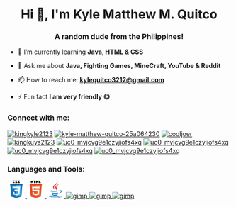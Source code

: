 <h1 align="center">Hi 👋, I'm Kyle Matthew M. Quitco</h1>
<h3 align="center">A random dude from the Philippines!</h3>

- 🌱 I’m currently learning **Java, HTML & CSS**

- 💬 Ask me about **Java, Fighting Games, MineCraft, YouTube & Reddit**

- 📫 How to reach me: **kylequitco3212@gmail.com**

- ⚡ Fun fact **I am very friendly 😋**

<h3 align="left">Connect with me:</h3>
<p align="left">
<a href="https://twitter.com/kingkyle2123" target="blank"><img align="center" src="https://freelogopng.com/images/all_img/1690643777twitter-x%20logo-png-white.png" alt="kingkyle2123" height="30" width="40" /></a>
<a href="https://linkedin.com/in/kyle-matthew-quitco-25a064230" target="blank"><img align="center" src="https://raw.githubusercontent.com/rahuldkjain/github-profile-readme-generator/master/src/images/icons/Social/linked-in-alt.svg" alt="kyle-matthew-quitco-25a064230" height="30" width="40" /></a>
<a href="https://fb.com/cooljoer" target="blank"><img align="center" src="https://raw.githubusercontent.com/rahuldkjain/github-profile-readme-generator/master/src/images/icons/Social/facebook.svg" alt="cooljoer" height="30" width="40" /></a>
<a href="https://instagram.com/kingkuys2123" target="blank"><img align="center" src="https://raw.githubusercontent.com/rahuldkjain/github-profile-readme-generator/master/src/images/icons/Social/instagram.svg" alt="kingkuys2123" height="30" width="40" /></a>
<a href="https://www.youtube.com/c/uc0_mvjcvg9e1czyjiofs4xq" target="blank"><img align="center" src="https://raw.githubusercontent.com/rahuldkjain/github-profile-readme-generator/master/src/images/icons/Social/youtube.svg" alt="uc0_mvjcvg9e1czyjiofs4xq" height="30" width="40" /></a>
<a href="https://www.tiktok.com/@kingkuys2123?lang=en" target="blank"><img align="center" src="https://static-00.iconduck.com/assets.00/tik-tok-icon-1024x1024-zwq641op.png" alt="uc0_mvjcvg9e1czyjiofs4xq" height="40" width="40" /></a>
<a href="https://www.reddit.com/user/KingKuys2123" target="blank"><img align="center" src="https://www.iconpacks.net/icons/2/free-reddit-logo-icon-2436-thumb.png" alt="uc0_mvjcvg9e1czyjiofs4xq" height="40" width="40" /></a>
<a href="https://www.twitch.tv/kingkuys2123" target="blank"><img align="center" src="https://cdn-icons-png.flaticon.com/512/5968/5968819.png" alt="uc0_mvjcvg9e1czyjiofs4xq" height="40" width="40" /></a>
</p>

<h3 align="left">Languages and Tools:</h3>
<p align="left"> <a href="https://www.w3schools.com/css/" target="_blank" rel="noreferrer"> <img src="https://raw.githubusercontent.com/devicons/devicon/master/icons/css3/css3-original-wordmark.svg" alt="css3" width="40" height="40"/> </a> <a href="https://www.w3.org/html/" target="_blank" rel="noreferrer"> <img src="https://raw.githubusercontent.com/devicons/devicon/master/icons/html5/html5-original-wordmark.svg" alt="html5" width="40" height="40"/> </a> <a href="https://www.java.com" target="_blank" rel="noreferrer"> <img src="https://raw.githubusercontent.com/devicons/devicon/master/icons/java/java-original.svg" alt="java" width="40" height="40"/> </a> <a href="https://www.gimp.org/" target="_blank" rel="noreferrer"> <img src="https://upload.wikimedia.org/wikipedia/commons/thumb/4/45/The_GIMP_icon_-_gnome.svg/1024px-The_GIMP_icon_-_gnome.svg.png" alt="gimp" width="40" height="40"/> </a> <a href="https://filmora.wondershare.net/filmora-video-editor.html" target="_blank" rel="noreferrer"> <img src="https://upload.wikimedia.org/wikipedia/commons/thumb/e/ec/Wondershare_filmora_logo.svg/800px-Wondershare_filmora_logo.svg.png" alt="gimp" width="40" height="40"/> </a> <a href="https://bootstrapstudio.io/" target="_blank" rel="noreferrer"> <img src="https://bootstrapstudio.io/assets/img/logo_128.png" alt="gimp" width="40" height="40"/> </a> </p>
